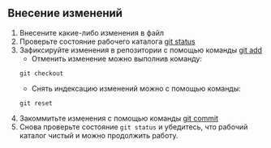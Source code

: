 ## Внесение изменений

1. Внесените какие-либо изменения в файл
2. Проверьте состояние рабочего каталога [git status](status.md)
3. Зафиксируйте изменения в репозитории с помощью команды [git add](add.md)
   * Отменить изменение можно выполнив команду:
   ```
   git сheckout
   ```
   * Снять индексацию изменений можно с помощью команды:
   ```
   git reset
   ```
4. Закоммитьте изменения с помощью команды [git commit](commit.md)
5. Снова проверьте состояние `git status` и убедитесь, что рабочий каталог чистый и можно продолжить работу.



